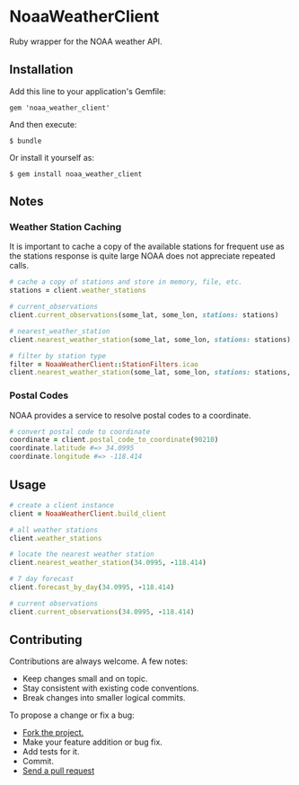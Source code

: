 # NoaaWeatherClient

Ruby wrapper for the NOAA weather API.

## Installation

Add this line to your application's Gemfile:

    gem 'noaa_weather_client'

And then execute:

    $ bundle

Or install it yourself as:

    $ gem install noaa_weather_client


## Notes

### Weather Station Caching

It is important to cache a copy of the available stations for frequent use as the stations response is quite large NOAA does not appreciate repeated calls.

```ruby
# cache a copy of stations and store in memory, file, etc.
stations = client.weather_stations

# current_observations
client.current_observations(some_lat, some_lon, stations: stations)

# nearest_weather_station
client.nearest_weather_station(some_lat, some_lon, stations: stations)

# filter by station type
filter = NoaaWeatherClient::StationFilters.icao
client.nearest_weather_station(some_lat, some_lon, stations: stations, filter: filter)
```

### Postal Codes
NOAA provides a service to resolve postal codes to a coordinate.

```ruby
# convert postal code to coordinate
coordinate = client.postal_code_to_coordinate(90210)
coordinate.latitude #=> 34.0995
coordinate.longitude #=> -118.414
```

## Usage
```ruby
# create a client instance
client = NoaaWeatherClient.build_client

# all weather stations
client.weather_stations

# locate the nearest weather station
client.nearest_weather_station(34.0995, -118.414)

# 7 day forecast
client.forecast_by_day(34.0995, -118.414)

# current observations
client.current_observations(34.0995, -118.414)
```

## Contributing
Contributions are always welcome. A few notes:

* Keep changes small and on topic.
* Stay consistent with existing code conventions.
* Break changes into smaller logical commits.

To propose a change or fix a bug:

* [Fork the project.](https://help.github.com/articles/fork-a-repo)
* Make your feature addition or bug fix.
* Add tests for it.
* Commit.
* [Send a pull request](https://help.github.com/articles/using-pull-requests)

